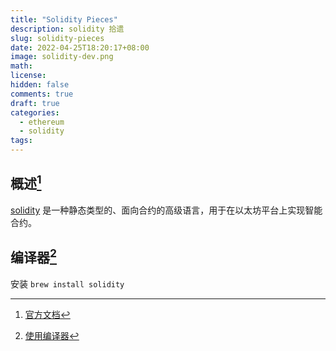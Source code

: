 ```yaml
---
title: "Solidity Pieces"
description: solidity 拾遗
slug: solidity-pieces
date: 2022-04-25T18:20:17+08:00
image: solidity-dev.png
math:
license:
hidden: false
comments: true
draft: true
categories:
  - ethereum
  - solidity
tags:
---
```


## 概述[^1]

[solidity](https://soliditylang.org/) 是一种静态类型的、面向合约的高级语言，用于在以太坊平台上实现智能合约。

## 编译器[^2]

安装 `brew install solidity`

[^1]: [官方文档](https://docs.soliditylang.org/zh/latest/)
[^2]: [使用编译器](https://docs.soliditylang.org/zh/latest/using-the-compiler.html)
